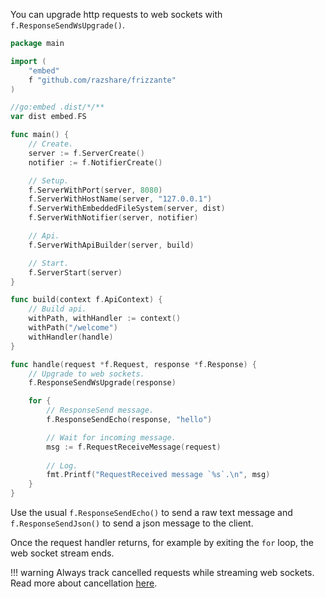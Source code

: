 You can upgrade http requests to web sockets with `f.ResponseSendWsUpgrade()`.

```go
package main

import (
	"embed"
	f "github.com/razshare/frizzante"
)

//go:embed .dist/*/**
var dist embed.FS

func main() {
	// Create.
	server := f.ServerCreate()
	notifier := f.NotifierCreate()

	// Setup.
	f.ServerWithPort(server, 8080)
	f.ServerWithHostName(server, "127.0.0.1")
	f.ServerWithEmbeddedFileSystem(server, dist)
	f.ServerWithNotifier(server, notifier)

	// Api.
	f.ServerWithApiBuilder(server, build)

	// Start.
	f.ServerStart(server)
}

func build(context f.ApiContext) {
    // Build api.
	withPath, withHandler := context()
	withPath("/welcome")
	withHandler(handle)
}

func handle(request *f.Request, response *f.Response) {
    // Upgrade to web sockets.
    f.ResponseSendWsUpgrade(response)

    for {
        // ResponseSend message.
        f.ResponseSendEcho(response, "hello")

        // Wait for incoming message.
        msg := f.RequestReceiveMessage(request)
        
		// Log.
        fmt.Printf("RequestReceived message `%s`.\n", msg)
    }
}
```

Use the usual `f.ResponseSendEcho()` to send a raw text message and `f.ResponseSendJson()` to send a json message to the client.


Once the request handler returns, 
for example by exiting the `for` loop, 
the web socket stream ends.

!!! warning
    Always track cancelled requests while streaming web sockets.<br/>
    Read more about cancellation [here](./cancellation.md).
